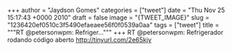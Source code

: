
+++
author = "Jaydson Gomes"
categories = ["tweet"]
date = "Thu Nov 25 15:17:43 +0000 2010"
draft = false
image = "{TWEET_IMAGE}"
slug = "1236420ef0510c3f5490efaeaee56f0f0539a0aa"
tags = ["tweet"]
title = """RT @petersonwpm: Refriger..."""
+++
RT @petersonwpm: Refrigerador rodando código aberto http://tinyurl.com/2e65kjy
